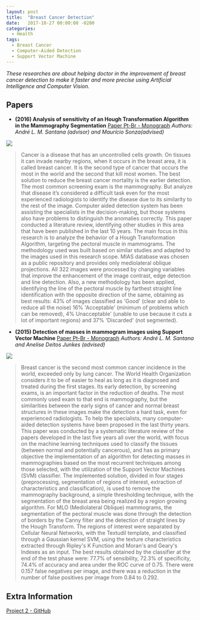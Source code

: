 ```yaml
---
layout: post
title:  "Breast Cancer Detection"
date:   2017-10-27 00:00:00 -0200
categories:
  - Health
tags:
  - Breast Cancer
  - Computer-Aided Detection
  - Support Vector Machine
---
```


*These researches are about helping doctor in the improvement of breast cancer detection to make it faster and more precise using Artificial Intelligence and Computer Vision.*

## Papers

* **(2016) Analysis of sensitivity of an Hough Transformation Algorithm in the Mammography Segmentation**
[Paper Pt-Br - Monograph](https://drive.google.com/open?id=0BwyKFa3moh3WeW4tV05WVDBVaTA)
*Authors: André L. M. Santana (advisor) and Maurício Sonza(advised)*

![](https://i.imgur.com/JbzGPWH.png)

> Cancer is a disease that has an uncontrolled cells growth. On  tissues it can invade nearby regions, when it occurs in the breast area, it is called breast cancer. It is the second type of cancer that occurs the most in the world and the second that kill most women. The best solution to reduce the breast cancer mortality is the earlier detection. The most common screening exam is the mammography. But analyze that disease it’s considered a difficult task even for the most experienced radiologists to identify the disease due to its similarity to the rest of the image. Computer aided detection system has been assisting the specialists in the decision-making, but those systems also have problems to distinguish the anomalies correctly. This paper conducted a literature review, identifying other studies in this area that have been published in the last 10 years. The main focus in this research is to analyze the behavior of a Hough Transformation Algorithm, targeting the pectoral muscle in mammograms. The methodology used was built based on similar studies and adapted to the images used in this research scope. MIAS database was chosen as a public repository and provides only mediolateral oblique projections. All 322 images were processed by changing variables that improve the enhancement of the image contrast, edge detection and line detection. Also, a new methodology has been applied, identifying the line of the pectoral muscle by farthest straight line identification with the opposite direction of the same, obtaining as best results: 43% of images classified as 'Good' (clear and able to reduce all the noise) 16% 'Acceptable' (minimum of problems which can be removed), 4% Unacceptable' (unable to use because it cuts a lot of important regions)  and 37% 'Discarded' (not segmented).

* **(2015) Detection of masses in mammogram images using Support Vector Machine**
[Paper Pt-Br - Monograph](https://drive.google.com/open?id=0BwyKFa3moh3Wc2dJTk9Lckp3NWs)
*Authors: André L. M. Santana and Anelise Deitos Junkes (advised)*

![](https://i.imgur.com/NI7ZpaY.png)

>Breast cancer is the second most common cancer incidence in the world, exceeded only by lung cancer. The World Health Organization considers it to be of easier to heal as long as it is diagnosed and treated during the first stages. Its early detection, by screening exams, is an important factor in the reduction of deaths. The most commonly used exam to that end is mammography, but the similarities between the early signs of cancer and normal breast structures in these images make the detection a hard task, even for experienced radiologists. To help the specialists, many computer-aided detection systems have been proposed in the last thirty years. This paper was conducted by a systematic literature review of the papers developed in the last five years all over the world, with focus on the machine learning techniques used to classify the tissues (between normal and potentially cancerous), and has as primary objective the implementation of an algorithm for detecting masses in mammographies based on the most recurrent techniques among those selected, with the utilization of the Support Vector Machines (SVM) classifier. The implemented solution, divided in four stages (preprocessing, segmentation of regions of interest, extraction of characteristics and classification), is used to remove the mammography background, a simple thresholding technique, with the segmentation of the breast area being realized by a region growing algorithm. For MLO (Mediolateral Oblique)  mammograms, the segmentation of the pectoral muscle was done through the detection of borders by the Canny filter and the detection of straight lines by the Hough Transform. The regions of interest were separated by Cellular Neural Networks, with the Textudil template, and classified through a Gaussian kernel SVM, using the texture characteristics extracted through Ripley's K Function and Moran's and Geary's Indexes as an input. The best results obtained by the classifier at the end of the test phase were: 77.7% of sensibility, 72.3% of specificity, 74.4% of accuracy and area under the ROC curve of 0.75. There were 0.157 false negatives per image, and there was a reduction in the number of false positives per image from 0.84 to 0.292.

## Extra Information

[Project 2 - GitHub](https://github.com/UNIVALI-LITE-CV/BreastCancerDetection)
